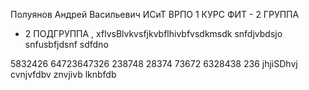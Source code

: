 Полуянов
Андрей
Васильевич
ИСиТ ВРПО 1 КУРС
ФИТ - 2 ГРУППА
- 2 ПОДГРУППА
, xflvsBlvkvsfjkvbflhivbfvsdkmsdk
 snfdjvbdsjo snfusbfjdsnf sdfdno


5832426 64723647326 238748
28374 73672 6328438 236
jhjiSDhvj
cvnjvfdbv
znvjivb
lknbfdb